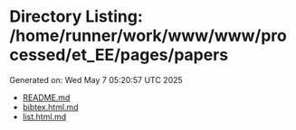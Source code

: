 # Directory Listing: /home/runner/work/www/www/processed/et_EE/pages/papers
Generated on: Wed May  7 05:20:57 UTC 2025

- [README.md](README.md)
- [bibtex.html.md](bibtex.html.md)
- [list.html.md](list.html.md)
